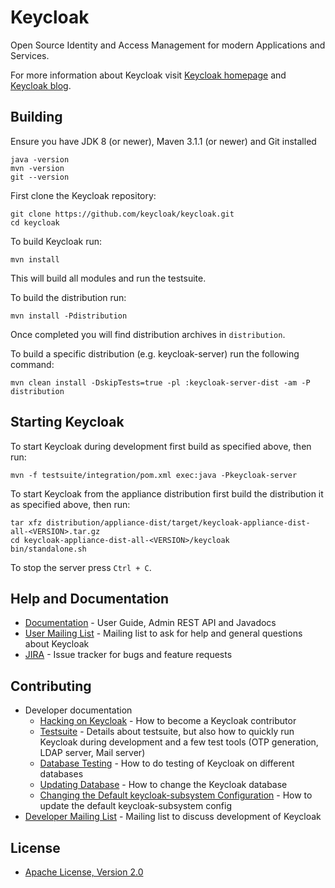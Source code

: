 Keycloak
========

Open Source Identity and Access Management for modern Applications and Services.

For more information about Keycloak visit [Keycloak homepage](http://keycloak.org) and [Keycloak blog](http://blog.keycloak.org).


Building
--------

Ensure you have JDK 8 (or newer), Maven 3.1.1 (or newer) and Git installed

    java -version
    mvn -version
    git --version

First clone the Keycloak repository:

    git clone https://github.com/keycloak/keycloak.git
    cd keycloak

To build Keycloak run:

    mvn install

This will build all modules and run the testsuite.

To build the distribution run:

    mvn install -Pdistribution

Once completed you will find distribution archives in `distribution`.


To build a specific distribution (e.g. keycloak-server) run the following command:

    mvn clean install -DskipTests=true -pl :keycloak-server-dist -am -P distribution


Starting Keycloak
-----------------

To start Keycloak during development first build as specified above, then run:

    mvn -f testsuite/integration/pom.xml exec:java -Pkeycloak-server


To start Keycloak from the appliance distribution first build the distribution it as specified above, then run:

    tar xfz distribution/appliance-dist/target/keycloak-appliance-dist-all-<VERSION>.tar.gz
    cd keycloak-appliance-dist-all-<VERSION>/keycloak
    bin/standalone.sh

To stop the server press `Ctrl + C`.


Help and Documentation
----------------------
* [Documentation](http://www.keycloak.org/documentation.html) - User Guide, Admin REST API and Javadocs
* [User Mailing List](https://lists.jboss.org/mailman/listinfo/keycloak-user) - Mailing list to ask for help and general questions about Keycloak
* [JIRA](https://issues.jboss.org/projects/KEYCLOAK) - Issue tracker for bugs and feature requests


Contributing
------------

* Developer documentation
    * [Hacking on Keycloak](misc/HackingOnKeycloak.md) - How to become a Keycloak contributor
    * [Testsuite](misc/Testsuite.md) - Details about testsuite, but also how to quickly run Keycloak during development and a few test tools (OTP generation, LDAP server, Mail server)
    * [Database Testing](misc/DatabaseTesting.md) - How to do testing of Keycloak on different databases
    * [Updating Database](misc/UpdatingDatabaseSchema.md) - How to change the Keycloak database
    * [Changing the Default keycloak-subsystem Configuration](misc/UpdatingServerConfig.md) - How to update the default keycloak-subsystem config
* [Developer Mailing List](https://lists.jboss.org/mailman/listinfo/keycloak-dev) - Mailing list to discuss development of Keycloak


License
-------

* [Apache License, Version 2.0](https://www.apache.org/licenses/LICENSE-2.0)
